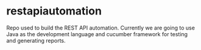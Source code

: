 # restapiautomation
Repo used to build the REST API automation.
Currently we are going to use Java as the development language and cucumber framework for testing and generating reports.
